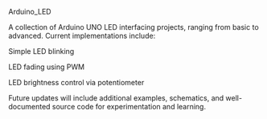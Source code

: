 Arduino_LED

A collection of Arduino UNO LED interfacing projects, ranging from basic to advanced.
Current implementations include:

Simple LED blinking

LED fading using PWM

LED brightness control via potentiometer

Future updates will include additional examples, schematics, and well-documented source code for experimentation and learning.

